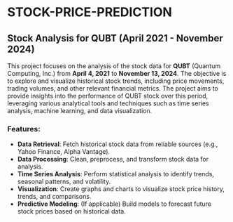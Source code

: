 # STOCK-PRICE-PREDICTION



## Stock Analysis for QUBT (April 2021 - November 2024)

This project focuses on the analysis of the stock data for **QUBT** (Quantum Computing, Inc.) from **April 4, 2021** to **November 13, 2024**. The objective is to explore and visualize historical stock trends, including price movements, trading volumes, and other relevant financial metrics. The project aims to provide insights into the performance of QUBT stock over this period, leveraging various analytical tools and techniques such as time series analysis, machine learning, and data visualization.

### Features:
- **Data Retrieval**: Fetch historical stock data from reliable sources (e.g., Yahoo Finance, Alpha Vantage).
- **Data Processing**: Clean, preprocess, and transform stock data for analysis.
- **Time Series Analysis**: Perform statistical analysis to identify trends, seasonal patterns, and volatility.
- **Visualization**: Create graphs and charts to visualize stock price history, trends, and comparisons.
- **Predictive Modeling**: (If applicable) Build models to forecast future stock prices based on historical data.


